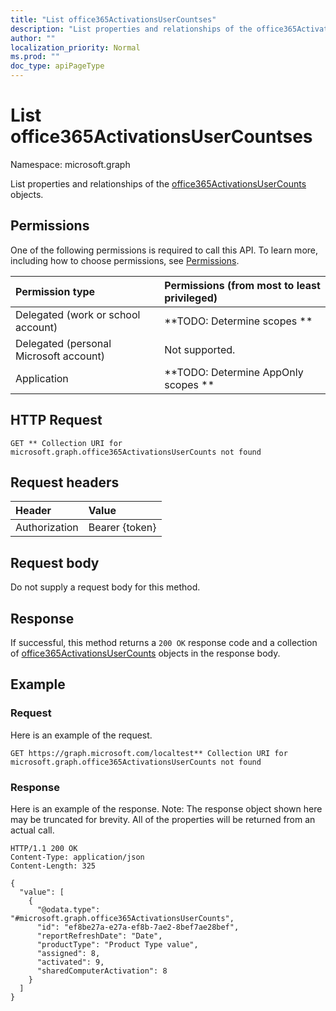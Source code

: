 ```yaml
---
title: "List office365ActivationsUserCountses"
description: "List properties and relationships of the office365ActivationsUserCounts objects."
author: ""
localization_priority: Normal
ms.prod: ""
doc_type: apiPageType
---
```


# List office365ActivationsUserCountses

Namespace: microsoft.graph

List properties and relationships of the [office365ActivationsUserCounts](../resources/office365activationsusercounts.md) objects.

## Permissions
One of the following permissions is required to call this API. To learn more, including how to choose permissions, see [Permissions](/concepts/permissions-reference.md).

|Permission type|Permissions (from most to least privileged)|
|:---|:---|
|Delegated (work or school account)|**TODO: Determine scopes **|
|Delegated (personal Microsoft account)|Not supported.|
|Application|**TODO: Determine AppOnly scopes **|

## HTTP Request
<!-- {
  "blockType": "ignored"
}
-->
``` http
GET ** Collection URI for microsoft.graph.office365ActivationsUserCounts not found
```

## Request headers
|Header|Value|
|:---|:---|
|Authorization|Bearer {token}|

## Request body
Do not supply a request body for this method.

## Response
If successful, this method returns a `200 OK` response code and a collection of [office365ActivationsUserCounts](../resources/office365activationsusercounts.md) objects in the response body.

## Example

### Request
Here is an example of the request.
<!-- {
  "blockType": "request",
  "name": "get_office365activationsusercounts"
}
-->
``` http
GET https://graph.microsoft.com/localtest** Collection URI for microsoft.graph.office365ActivationsUserCounts not found
```

### Response
Here is an example of the response. Note: The response object shown here may be truncated for brevity. All of the properties will be returned from an actual call.
<!-- {
  "blockType": "response",
  "truncated": true,
  "@odata.type": "collection(microsoft.graph.office365activationsusercounts)"
}
-->
``` http
HTTP/1.1 200 OK
Content-Type: application/json
Content-Length: 325

{
  "value": [
    {
      "@odata.type": "#microsoft.graph.office365ActivationsUserCounts",
      "id": "ef8be27a-e27a-ef8b-7ae2-8bef7ae28bef",
      "reportRefreshDate": "Date",
      "productType": "Product Type value",
      "assigned": 8,
      "activated": 9,
      "sharedComputerActivation": 8
    }
  ]
}
```

